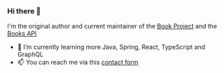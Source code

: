### Hi there 👋

I'm the original author and current maintainer of the [Book Project](https://github.com/Project-Books/book-project) and the [Books API](https://github.com/Project-Books/books-api)

- 🌱 I’m currently learning more Java, Spring, React, TypeScript and GraphQL
- 📫 You can reach me via this [contact form](https://karan648584.typeform.com/to/nJWxDDeL)
